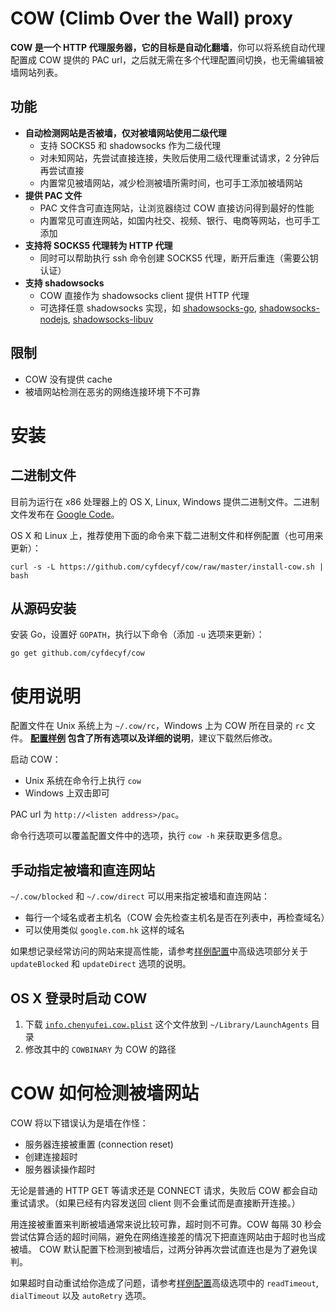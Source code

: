 # COW (Climb Over the Wall) proxy

**COW 是一个 HTTP 代理服务器，它的目标是自动化翻墙**，你可以将系统自动代理配置成 COW 提供的 PAC url，之后就无需在多个代理配置间切换，也无需编辑被墙网站列表。

## 功能

- **自动检测网站是否被墙，仅对被墙网站使用二级代理**
  - 支持 SOCKS5 和 shadowsocks 作为二级代理
  - 对未知网站，先尝试直接连接，失败后使用二级代理重试请求，2 分钟后再尝试直接
  - 内置常见被墙网站，减少检测被墙所需时间，也可手工添加被墙网站
- **提供 PAC 文件**
  - PAC 文件含可直连网站，让浏览器绕过 COW 直接访问得到最好的性能
  - 内置常见可直连网站，如国内社交、视频、银行、电商等网站，也可手工添加
- **支持将 SOCKS5 代理转为 HTTP 代理**
  - 同时可以帮助执行 ssh 命令创建 SOCKS5 代理，断开后重连（需要公钥认证）
- **支持 shadowsocks**
  - COW 直接作为 shadowsocks client 提供 HTTP 代理
  - 可选择任意 shadowsocks 实现，如 [shadowsocks-go](https://github.com/shadowsocks/shadowsocks-go/), [shadowsocks-nodejs](https://github.com/clowwindy/shadowsocks-nodejs/), [shadowsocks-libuv](https://github.com/dndx/shadowsocks-libuv/)

## 限制

- COW 没有提供 cache
- 被墙网站检测在恶劣的网络连接环境下不可靠

# 安装

## 二进制文件

目前为运行在 x86 处理器上的 OS X, Linux, Windows 提供二进制文件。二进制文件发布在 [Google Code](http://code.google.com/p/cow-proxy/downloads/list)。

OS X 和 Linux 上，推荐使用下面的命令来下载二进制文件和样例配置（也可用来更新）：

    curl -s -L https://github.com/cyfdecyf/cow/raw/master/install-cow.sh | bash

## 从源码安装

安装 Go，设置好 `GOPATH`，执行以下命令（添加 `-u` 选项来更新）：

    go get github.com/cyfdecyf/cow

# 使用说明

配置文件在 Unix 系统上为 `~/.cow/rc`，Windows 上为 COW 所在目录的 `rc` 文件。 **[配置样例](https://github.com/cyfdecyf/cow/blob/master/doc/sample-config/rc) 包含了所有选项以及详细的说明**，建议下载然后修改。

启动 COW：

- Unix 系统在命令行上执行 `cow`
- Windows 上双击即可

PAC url 为 `http://<listen address>/pac`。

命令行选项可以覆盖配置文件中的选项，执行 `cow -h` 来获取更多信息。

## 手动指定被墙和直连网站

`~/.cow/blocked` 和 `~/.cow/direct` 可以用来指定被墙和直连网站：

- 每行一个域名或者主机名（COW 会先检查主机名是否在列表中，再检查域名）
- 可以使用类似 `google.com.hk` 这样的域名

如果想记录经常访问的网站来提高性能，请参考[样例配置](https://github.com/cyfdecyf/cow/blob/master/doc/sample-config/rc)中高级选项部分关于 `updateBlocked` 和 `updateDirect` 选项的说明。

## OS X 登录时启动 COW

1. 下载 [`info.chenyufei.cow.plist`](https://github.com/cyfdecyf/cow/blob/master/doc/osx/info.chenyufei.cow.plist) 这个文件放到 `~/Library/LaunchAgents` 目录
2. 修改其中的 `COWBINARY` 为 COW 的路径

# COW 如何检测被墙网站

COW 将以下错误认为是墙在作怪：

- 服务器连接被重置 (connection reset)
- 创建连接超时
- 服务器读操作超时

无论是普通的 HTTP GET 等请求还是 CONNECT 请求，失败后 COW 都会自动重试请求。（如果已经有内容发送回 client 则不会重试而是直接断开连接。）

用连接被重置来判断被墙通常来说比较可靠，超时则不可靠。COW 每隔 30 秒会尝试估算合适的超时间隔，避免在网络连接差的情况下把直连网站由于超时也当成被墙。
COW 默认配置下检测到被墙后，过两分钟再次尝试直连也是为了避免误判。

如果超时自动重试给你造成了问题，请参考[样例配置](https://github.com/cyfdecyf/cow/blob/master/doc/sample-config/rc)高级选项中的 `readTimeout`, `dialTimeout` 以及 `autoRetry` 选项。
